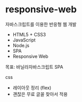 # responsive-web
자바스크립트를 이용한 반응형 웹 개발

* HTML5 + CSS3
* JavaScript
* Node.js
* SPA
* Responsive Web

목표: 바닐라자바스크립트 SPA

css
* 레이아웃 정리 (flex)
* 괜찮은 무료 글꼴 찾아서 적용